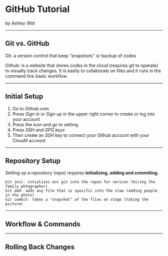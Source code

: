 # GitHub Tutorial

_by Ashley Wat_

---
## Git vs. GitHub
Git: a version control that keep “snapshots” or backup of codes

Github: is a website that stores codes in the cloud (requires git to operate) to visually track changes. 
It is easily to collaborate on files and it runs in the command line basic workflow.


---
## Initial Setup
1. Go to Github.com 
2. Press *Sign in* or *Sign up* in the upper right corner to create or log into your account
3. Press the icon and go to setting
4. Press *SSH and GPG keys*
5. Then create an *SSH key* to connect your Github account with your Cloud9 account 


---
## Repository Setup
Setting up a repository (repo) requires __initializing, adding and commiting.__

    Git init- intializes our git into the repon for version (hiring the family phtographer) 
    Git add- adds any file that is specific into the stae (adding people in the photo)
    Git commit- takes a "snapshot" of the files on stage (taking the picture)


---
## Workflow & Commands



---
## Rolling Back Changes

